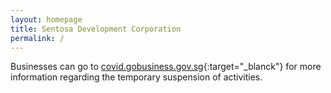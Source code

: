 ```yaml
---
layout: homepage
title: Sentosa Development Corporation
permalink: /
---
```

<!--Backup: ###### This website is in beta - your valuable [feedback](https://form.sg/#!/forms/govtech/5a9ce876b3a3b6006e6b8335){:target="_blank"} will help us in improving it.-->
<!-- Type your notification here - the notification bar will not appear if this is empty. For other changes, refer to _data/homepage.yml to edit the homepage -->
Businesses can go to [covid.gobusiness.gov.sg](https://www.google.com/){:target="_blanck"} for more information regarding the temporary suspension of activities.
